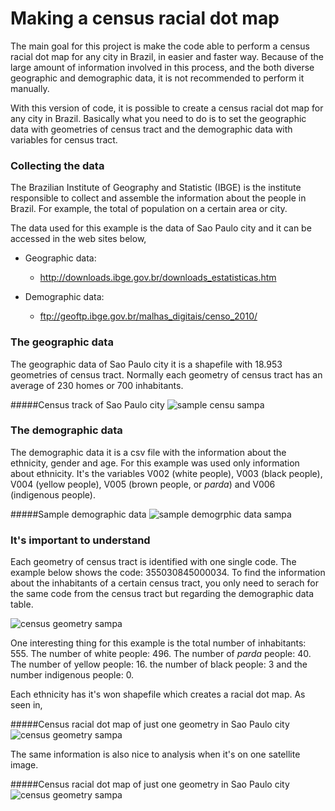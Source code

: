 # Making a census racial dot map


The main goal for this project is make the code able to perform a census racial dot map for any city in Brazil, 
in easier and faster way. Because of the large amount of information involved in this process, 
and the both diverse geographic and demographic data, it is not recommended to perform it manually.

With this version of code, it is possible to create a census racial dot map for any city in Brazil. Basically what you need to do
is to set the geographic data with geometries of census tract and the demographic data with variables for census tract.

### Collecting the data

The Brazilian Institute of Geography and Statistic (IBGE) is the institute responsible to 
collect and assemble the information about the people in Brazil. For example, the total of
population on a certain area or city. 

The data used for this example is the data of Sao Paulo city and it can be accessed in the web sites below, 

- Geographic data: 
  - http://downloads.ibge.gov.br/downloads_estatisticas.htm

- Demographic data: 
  - ftp://geoftp.ibge.gov.br/malhas_digitais/censo_2010/

### The geographic data

The geographic data of Sao Paulo city it is a shapefile with 18.953 geometries of census tract. Normally 
each geometry of census tract has an average of 230 homes or 700 inhabitants.

#####Census track of Sao Paulo city
![sample censu sampa](http://i.imgur.com/4GzK7SX.png)

### The demographic data
The demographic data it is a csv file with the information about the ethnicity, gender and age. 
For this example was used only information about ethnicity. It's the variables V002 (white people), 
V003 (black people), V004 (yellow people), V005 (brown people, or _parda_) and V006 (indigenous people).

#####Sample demographic data
![sample demogrphic data sampa](http://i.imgur.com/WWWpSwx.png)

### It's important to understand

Each geometry of census tract is identified with one single code. The example below shows the code: 
355030845000034. To find the information about the inhabitants of a certain census tract, you only
need to serach for the same code from the census tract but regarding the demographic data table.

![census geometry sampa](http://i.imgur.com/w5ASJ7Z.png)
  
One interesting thing for this example is the total number of inhabitants: 555. The number of white people: 496. 
The number of _parda_ people: 40. The number of yellow people: 16. the number of black people: 3 and the 
number indigenous people: 0. 

Each ethnicity has it's won shapefile which creates a racial dot map. As seen in, 

#####Census racial dot map of just one geometry in Sao Paulo city
![census geometry sampa](http://i.imgur.com/6Lvwdyx.png)
 
The same information is also nice to analysis when it's on one satellite image.

#####Census racial dot map of just one geometry in Sao Paulo city
![census geometry sampa](http://i.imgur.com/n2Q6IYC.jpg)
